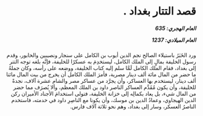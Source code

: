 <h1 dir="rtl">قصد التتار بغداد .</h1>

<h5 dir="rtl">العام الهجري:  635

العام الميلادي: 1237

</h5>

<p dir="rtl">ورد الخَبَرُ باستيلاء الصالح نجم الدين أيوب بن الكامل على سنجار ونصيبين والخابور، وقدم رسول الخليفة بمالٍ إلى الملك الكامل، ليستخدِمَ به عسكرًا للخليفة، فإنَّه بلغه توجه التتر إلى بغداد، فقام الملك الكامل لَمَّا سلم إليه كتاب الخليفة، ووضعه على رأسه، وكان جملةُ ما حضر من المال مائة ألف دينار مصرية، فأمرَ الملك الكامل أن يخرج من بيت المال مائتا ألف دينار، ليستخدم بها العساكر، وأن يجرَّد من عساكر مصر والشام عشرة آلاف، نجدةً للخليفة، وأن يكون مُقَدَّم العساكر الناصر داود بن الملك المعظم، وألا يُصرَف مما حضر من المال شيء، بل يعاد بكمالِه إلى خزانة الخليفة، فتولى استخدامَ الأجناد الأميران ركن الدين الهيجاوي، وعمادُ الدين بن موسك، وأن يكونا مع الناصِرِ داود في خدمته، فاستخدم الناصرُ العسكر، وسار إلى بغداد، وهم نحو ثلاثة آلاف فارس.</p></br>
